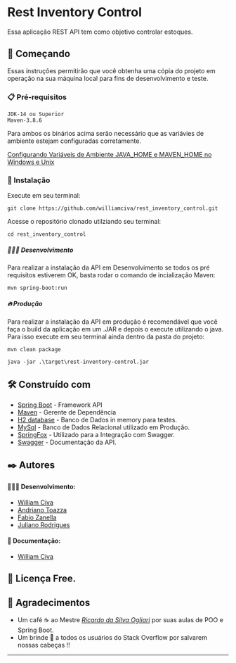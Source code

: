 # Rest Inventory Control

Essa aplicação REST API tem como objetivo controlar estoques.

## 🚀 Começando

Essas instruções permitirão que você obtenha uma cópia do projeto em operação na sua máquina local para fins de desenvolvimento e teste.



### 📋 Pré-requisitos

```
JDK-14 ou Superior
Maven-3.8.6
```
Para ambos os binários acima serão necessário que as variávies de ambiente estejam configuradas corretamente.

[Configurando Variáveis de Ambiente JAVA_HOME e MAVEN_HOME no Windows e Unix](https://medium.com/beelabacademy/configurando-variáveis-de-ambiente-java-home-e-maven-home-no-windows-e-unix-d9461f783c26)



### 🔧 Instalação
Execute em seu terminal:

```
git clone https://github.com/williamciva/rest_inventory_control.git
```

Acesse o repositório clonado utilziando seu terminal:

```
cd rest_inventory_control

```

##### 👷🏻‍♂️ Desenvolvimento

Para realizar a instalação da API em Desenvolvimento se todos os pré requisitos estiverem OK, basta rodar o comando de incialização Maven:

```
mvn spring-boot:run
```

##### 🔥 Produção

Para realizar a instalação da API em produção é recomendável que você faça o build da aplicação em um .JAR e depois o execute utilizando o java. Para isso execute em seu terminal ainda dentro da pasta do projeto:

```
mvn clean package
```
```
java -jar .\target\rest-inventory-control.jar
```



## 🛠️ Construído com

* [Spring Boot](https://spring.io) - Framework API
* [Maven](https://maven.apache.org/) - Gerente de Dependência
* [H2 database](https://www.h2database.com/html/main.html) - Banco de Dados in memory para testes.
* [MySql](https://www.mysql.com) - Banco de Dados Relacional utilizado em Produção.
* [SpringFox](https://springfox.github.io/springfox/) - Utilizado para a Integração com Swagger.
* [Swagger](https://swagger.io) - Documentação da API.



## ✒️ Autores

#### 👨🏻‍💻 Desenvolvimento:
* [William Civa](https://github.com/williamciva) 
* [Andriano Toazza](https://github.com/DolAndi)
* [Fabio Zanella](https://github.com/ZFabioC)
* [Juliano Rodrigues](https://github.com/JulianoRodrigues07)

#### 📃 Documentação:
* [William Civa](https://github.com/williamciva) 



## 📄 Licença Free.



## 🎁 Agradecimentos

* Um café ☕ ao Mestre [*Ricardo da Silva Ogliari*](https://www.linkedin.com/in/ricardoogliari/) por suas aulas de POO e Spring Boot.
* Um brinde 🍻 a todos os usuários do Stack Overflow por salvarem nossas cabeças !!


---
